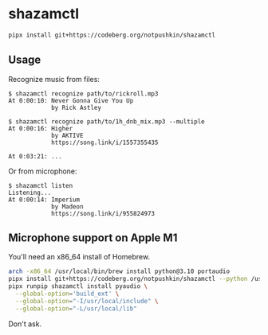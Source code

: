 # shazamctl

```sh
pipx install git+https://codeberg.org/notpushkin/shazamctl
```

## Usage

Recognize music from files:

```
$ shazamctl recognize path/to/rickroll.mp3
At 0:00:10: Never Gonna Give You Up
            by Rick Astley
```

```
$ shazamctl recognize path/to/1h_dnb_mix.mp3 --multiple
At 0:00:16: Higher
            by AKTIVE
            https://song.link/i/1557355435

At 0:03:21: ...
```

Or from microphone:

```
$ shazamctl listen
Listening...
At 0:00:14: Imperium
            by Madeon
            https://song.link/i/955824973
```


## Microphone support on Apple M1

You'll need an x86_64 install of Homebrew.

```sh
arch -x86_64 /usr/local/bin/brew install python@3.10 portaudio
pipx install git+https://codeberg.org/notpushkin/shazamctl --python /usr/local/Cellar/python@3.10/*/bin/python3
pipx runpip shazamctl install pyaudio \
  --global-option='build_ext' \
  --global-option="-I/usr/local/include" \
  --global-option="-L/usr/local/lib"
```

Don't ask.
